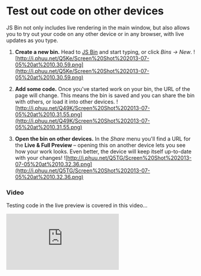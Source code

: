 # Test out code on other devices

JS Bin not only includes live rendering in the main window, but also allows you to try out your code on any other device or in any browser, with live updates as you type.

1. **Create a new bin.** Head to [JS Bin](//jsbin.com) and start typing, or click *Bins &rarr; New*.
![http://i.phuu.net/Q5Ke/Screen%20Shot%202013-07-05%20at%2010.30.59.png](http://i.phuu.net/Q5Ke/Screen%20Shot%202013-07-05%20at%2010.30.59.png)

2. **Add some code.** Once you've started work on your bin, the URL of the page will change. This means the bin is saved and you can share the bin with others, or load it into other devices.
![http://i.phuu.net/Q49K/Screen%20Shot%202013-07-05%20at%2010.31.55.png](http://i.phuu.net/Q49K/Screen%20Shot%202013-07-05%20at%2010.31.55.png)

3. **Open the bin on other devices.** In the *Share* menu you'll find a URL for the **Live &amp; Full Preview** &ndash; opening this on another device lets you see how your work looks. Even better, the device will keep itself up-to-date with your changes!
![http://i.phuu.net/Q5TG/Screen%20Shot%202013-07-05%20at%2010.32.36.png](http://i.phuu.net/Q5TG/Screen%20Shot%202013-07-05%20at%2010.32.36.png)

### Video

Testing code in the live preview is covered in this video&hellip;

<div class="embed-container">
  <iframe src="http://www.youtube.com/embed/eDFGrqjjyLk" frameborder="0" allowfullscreen></iframe>
</div>